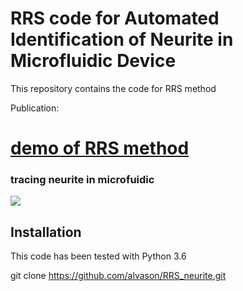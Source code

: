 # RRS code for Automated Identification of Neurite in Microfluidic Device
This repository contains the code for RRS method

Publication: 
# [demo of RRS method](https://github.com/alvason/cd137_tissue_tracking.ipynb)

### tracing neurite in microfuidic
![](/figure/.png)

## Installation
This code has been tested with Python 3.6 

git clone https://github.com/alvason/RRS_neurite.git
